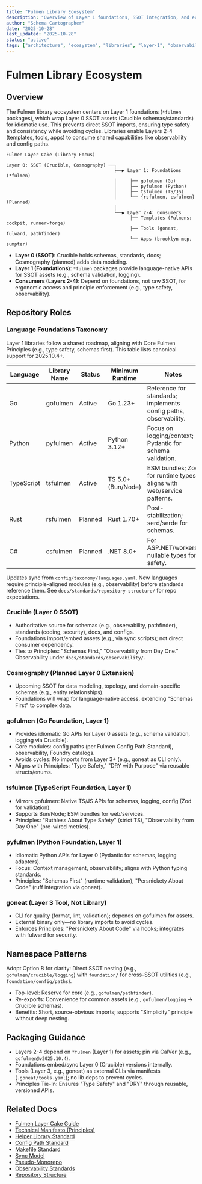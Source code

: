 ```yaml
---
title: "Fulmen Library Ecosystem"
description: "Overview of Layer 1 foundations, SSOT integration, and ecosystem dependencies"
author: "Schema Cartographer"
date: "2025-10-28"
last_updated: "2025-10-28"
status: "active"
tags: ["architecture", "ecosystem", "libraries", "layer-1", "observability"]
---
```


# Fulmen Library Ecosystem

## Overview

The Fulmen library ecosystem centers on Layer 1 foundations (`*fulmen` packages), which wrap Layer 0 SSOT assets (Crucible schemas/standards) for idiomatic use. This prevents direct SSOT imports, ensuring type safety and consistency while avoiding cycles. Libraries enable Layers 2-4 (templates, tools, apps) to consume shared capabilities like observability and config paths.

```
Fulmen Layer Cake (Library Focus)

Layer 0: SSOT (Crucible, Cosmography) ──┐
                                        ├──▶ Layer 1: Foundations (*fulmen)
                                        │     ├── gofulmen (Go)
                                        │     ├── pyfulmen (Python)
                                        │     ├── tsfulmen (TS/JS)
                                        │     └── {rsfulmen, csfulmen} (Planned)
                                        │
                                        └──▶ Layer 2-4: Consumers
                                              ├── Templates (Fulmens: cockpit, runner-forge)
                                              ├── Tools (goneat, fulward, pathfinder)
                                              └── Apps (brooklyn-mcp, sumpter)
```

- **Layer 0 (SSOT)**: Crucible holds schemas, standards, docs; Cosmography (planned) adds data modeling.
- **Layer 1 (Foundations)**: `*fulmen` packages provide language-native APIs for SSOT assets (e.g., schema validation, logging).
- **Consumers (Layers 2-4)**: Depend on foundations, not raw SSOT, for ergonomic access and principle enforcement (e.g., type safety, observability).

## Repository Roles

### Language Foundations Taxonomy

Layer 1 libraries follow a shared roadmap, aligning with Core Fulmen Principles (e.g., type safety, schemas first). This table lists canonical support for 2025.10.4+.

| Language   | Library Name | Status  | Minimum Runtime    | Notes                                                                 |
| ---------- | ------------ | ------- | ------------------ | --------------------------------------------------------------------- |
| Go         | gofulmen     | Active  | Go 1.23+           | Reference for standards; implements config paths, observability.      |
| Python     | pyfulmen     | Active  | Python 3.12+       | Focus on logging/context; Pydantic for schema validation.             |
| TypeScript | tsfulmen     | Active  | TS 5.0+ (Bun/Node) | ESM bundles; Zod for runtime types; aligns with web/service patterns. |
| Rust       | rsfulmen     | Planned | Rust 1.70+         | Post-stabilization; serd/serde for schemas.                           |
| C#         | csfulmen     | Planned | .NET 8.0+          | For ASP.NET/workers; nullable types for safety.                       |

Updates sync from `config/taxonomy/languages.yaml`. New languages require principle-aligned modules (e.g., observability) before standards reference them. See `docs/standards/repository-structure/` for repo expectations.

### Crucible (Layer 0 SSOT)

- Authoritative source for schemas (e.g., observability, pathfinder), standards (coding, security), docs, and configs.
- Foundations import/embed assets (e.g., via sync scripts); not direct consumer dependency.
- Ties to Principles: "Schemas First," "Observability from Day One." Observability under `docs/standards/observability/`.

### Cosmography (Planned Layer 0 Extension)

- Upcoming SSOT for data modeling, topology, and domain-specific schemas (e.g., entity relationships).
- Foundations will wrap for language-native access, extending "Schemas First" to complex data.

### gofulmen (Go Foundation, Layer 1)

- Provides idiomatic Go APIs for Layer 0 assets (e.g., schema validation, logging via Crucible).
- Core modules: config paths (per Fulmen Config Path Standard), observability, Foundry catalogs.
- Avoids cycles: No imports from Layer 3+ (e.g., goneat as CLI only).
- Aligns with Principles: "Type Safety," "DRY with Purpose" via reusable structs/enums.

### tsfulmen (TypeScript Foundation, Layer 1)

- Mirrors gofulmen: Native TS/JS APIs for schemas, logging, config (Zod for validation).
- Supports Bun/Node; ESM bundles for web/services.
- Principles: "Ruthless About Type Safety" (strict TS), "Observability from Day One" (pre-wired metrics).

### pyfulmen (Python Foundation, Layer 1)

- Idiomatic Python APIs for Layer 0 (Pydantic for schemas, logging adapters).
- Focus: Context management, observability; aligns with Python typing standards.
- Principles: "Schemas First" (runtime validation), "Persnickety About Code" (ruff integration via goneat).

### goneat (Layer 3 Tool, Not Library)

- CLI for quality (format, lint, validation); depends on gofulmen for assets.
- External binary only—no library imports to avoid cycles.
- Enforces Principles: "Persnickety About Code" via hooks; integrates with fulward for security.

## Namespace Patterns

Adopt Option B for clarity: Direct SSOT nesting (e.g., `gofulmen/crucible/logging`) with `foundation/` for cross-SSOT utilities (e.g., `foundation/config/paths`).

- Top-level: Reserve for core (e.g., `gofulmen/pathfinder`).
- Re-exports: Convenience for common assets (e.g., `gofulmen/logging` → Crucible schemas).
- Benefits: Short, source-obvious imports; supports "Simplicity" principle without deep nesting.

## Packaging Guidance

- Layers 2-4 depend on `*fulmen` (Layer 1) for assets; pin via CalVer (e.g., `gofulmen@v2025.10.4`).
- Foundations embed/sync Layer 0 (Crucible) versions internally.
- Tools (Layer 3, e.g., goneat) as external CLIs via manifests (`.goneat/tools.yaml`); no lib deps to prevent cycles.
- Principles Tie-In: Ensures "Type Safety" and "DRY" through reusable, versioned APIs.

## Related Docs

- [Fulmen Layer Cake Guide](fulmen-ecosystem-guide.md)
- [Technical Manifesto (Principles)](fulmen-technical-manifesto.md)
- [Helper Library Standard](fulmen-helper-library-standard.md)
- [Config Path Standard](../standards/config/fulmen-config-paths.md)
- [Makefile Standard](../standards/makefile-standard.md)
- [Sync Model](sync-model.md)
- [Pseudo-Monorepo](pseudo-monorepo.md)
- [Observability Standards](../standards/observability/README.md)
- [Repository Structure](../standards/repository-structure/README.md)
